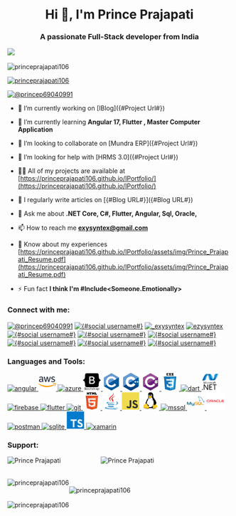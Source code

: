 <h1 align="center">Hi 👋, I'm Prince Prajapati</h1>
<h3 align="center">A passionate Full-Stack developer from India</h3>

<img src="https://github.com/princeprajapati106/princeprajapati106/blob/main/Profile_Header.gif"/>

<p align="left"> <img src="https://komarev.com/ghpvc/?username=princeprajapati106&label=Profile%20views&color=0e75b6&style=flat" alt="princeprajapati106" /> </p>

<p align="left"> <a href="https://github.com/ryo-ma/github-profile-trophy"><img src="https://github-profile-trophy.vercel.app/?username=princeprajapati106" alt="princeprajapati106" /></a> </p>

<p align="left"> <a href="https://twitter.com/@princep69040991" target="blank"><img src="https://img.shields.io/twitter/follow/@princep69040991?logo=twitter&style=for-the-badge" alt="@princep69040991" /></a> </p>

- 🔭 I’m currently working on [IBlog]({#Project Url#})

- 🌱 I’m currently learning **Angular 17, Flutter , Master Computer Application**

- 👯 I’m looking to collaborate on [Mundra ERP]({#Project Url#})

- 🤝 I’m looking for help with [HRMS 3.0]({#Project Url#})

- 👨‍💻 All of my projects are available at [https://princeprajapati106.github.io/IPortfolio/](https://princeprajapati106.github.io/IPortfolio/)

- 📝 I regularly write articles on [{#Blog URL#}]({#Blog URL#})

- 💬 Ask me about **.NET Core, C#, Flutter, Angular, Sql, Oracle,**

- 📫 How to reach me **exysyntex@gmail.com**

- 📄 Know about my experiences [https://princeprajapati106.github.io/IPortfolio/assets/img/Prince_Prajapati_Resume.pdf](https://princeprajapati106.github.io/IPortfolio/assets/img/Prince_Prajapati_Resume.pdf)

- ⚡ Fun fact **I think I'm #Include<Someone.Emotionally>**

<h3 align="left">Connect with me:</h3>
<p align="left">
<a href="https://twitter.com/@princep69040991" target="blank"><img align="center" src="https://raw.githubusercontent.com/rahuldkjain/github-profile-readme-generator/master/src/images/icons/Social/twitter.svg" alt="@princep69040991" height="30" width="40" /></a>
<a href="https://stackoverflow.com/users/{#social username#}" target="blank"><img align="center" src="https://raw.githubusercontent.com/rahuldkjain/github-profile-readme-generator/master/src/images/icons/Social/stack-overflow.svg" alt="{#social username#}" height="30" width="40" /></a>
<a href="https://instagram.com/_exysyntex" target="blank"><img align="center" src="https://raw.githubusercontent.com/rahuldkjain/github-profile-readme-generator/master/src/images/icons/Social/instagram.svg" alt="_exysyntex" height="30" width="40" /></a>
<a href="https://www.youtube.com/c/ezysyntex" target="blank"><img align="center" src="https://raw.githubusercontent.com/rahuldkjain/github-profile-readme-generator/master/src/images/icons/Social/youtube.svg" alt="ezysyntex" height="30" width="40" /></a>
<a href="https://www.codechef.com/users/{#social username#}" target="blank"><img align="center" src="https://cdn.jsdelivr.net/npm/simple-icons@3.1.0/icons/codechef.svg" alt="{#social username#}" height="30" width="40" /></a>
<a href="https://codeforces.com/profile/{#social username#}" target="blank"><img align="center" src="https://raw.githubusercontent.com/rahuldkjain/github-profile-readme-generator/master/src/images/icons/Social/codeforces.svg" alt="{#social username#}" height="30" width="40" /></a>
<a href="https://www.leetcode.com/{#social username#}" target="blank"><img align="center" src="https://raw.githubusercontent.com/rahuldkjain/github-profile-readme-generator/master/src/images/icons/Social/leet-code.svg" alt="{#social username#}" height="30" width="40" /></a>
<a href="https://auth.geeksforgeeks.org/user/{#social username#}" target="blank"><img align="center" src="https://raw.githubusercontent.com/rahuldkjain/github-profile-readme-generator/master/src/images/icons/Social/geeks-for-geeks.svg" alt="{#social username#}" height="30" width="40" /></a>
<a href="https://www.topcoder.com/members/{#social username#}" target="blank"><img align="center" src="https://raw.githubusercontent.com/rahuldkjain/github-profile-readme-generator/master/src/images/icons/Social/topcoder.svg" alt="{#social username#}" height="30" width="40" /></a>
<a href="https://discord.gg/{#social username#}" target="blank"><img align="center" src="https://raw.githubusercontent.com/rahuldkjain/github-profile-readme-generator/master/src/images/icons/Social/discord.svg" alt="{#social username#}" height="30" width="40" /></a>
</p>

<h3 align="left">Languages and Tools:</h3>
<p align="left"> <a href="https://angular.io" target="_blank" rel="noreferrer"> <img src="https://angular.io/assets/images/logos/angular/angular.svg" alt="angular" width="40" height="40"/> </a> <a href="https://aws.amazon.com" target="_blank" rel="noreferrer"> <img src="https://raw.githubusercontent.com/devicons/devicon/master/icons/amazonwebservices/amazonwebservices-original-wordmark.svg" alt="aws" width="40" height="40"/> </a> <a href="https://azure.microsoft.com/en-in/" target="_blank" rel="noreferrer"> <img src="https://www.vectorlogo.zone/logos/microsoft_azure/microsoft_azure-icon.svg" alt="azure" width="40" height="40"/> </a> <a href="https://getbootstrap.com" target="_blank" rel="noreferrer"> <img src="https://raw.githubusercontent.com/devicons/devicon/master/icons/bootstrap/bootstrap-plain-wordmark.svg" alt="bootstrap" width="40" height="40"/> </a> <a href="https://www.cprogramming.com/" target="_blank" rel="noreferrer"> <img src="https://raw.githubusercontent.com/devicons/devicon/master/icons/c/c-original.svg" alt="c" width="40" height="40"/> </a> <a href="https://www.w3schools.com/cpp/" target="_blank" rel="noreferrer"> <img src="https://raw.githubusercontent.com/devicons/devicon/master/icons/cplusplus/cplusplus-original.svg" alt="cplusplus" width="40" height="40"/> </a> <a href="https://www.w3schools.com/cs/" target="_blank" rel="noreferrer"> <img src="https://raw.githubusercontent.com/devicons/devicon/master/icons/csharp/csharp-original.svg" alt="csharp" width="40" height="40"/> </a> <a href="https://www.w3schools.com/css/" target="_blank" rel="noreferrer"> <img src="https://raw.githubusercontent.com/devicons/devicon/master/icons/css3/css3-original-wordmark.svg" alt="css3" width="40" height="40"/> </a> <a href="https://dart.dev" target="_blank" rel="noreferrer"> <img src="https://www.vectorlogo.zone/logos/dartlang/dartlang-icon.svg" alt="dart" width="40" height="40"/> </a> <a href="https://dotnet.microsoft.com/" target="_blank" rel="noreferrer"> <img src="https://raw.githubusercontent.com/devicons/devicon/master/icons/dot-net/dot-net-original-wordmark.svg" alt="dotnet" width="40" height="40"/> </a> <a href="https://firebase.google.com/" target="_blank" rel="noreferrer"> <img src="https://www.vectorlogo.zone/logos/firebase/firebase-icon.svg" alt="firebase" width="40" height="40"/> </a> <a href="https://flutter.dev" target="_blank" rel="noreferrer"> <img src="https://www.vectorlogo.zone/logos/flutterio/flutterio-icon.svg" alt="flutter" width="40" height="40"/> </a> <a href="https://git-scm.com/" target="_blank" rel="noreferrer"> <img src="https://www.vectorlogo.zone/logos/git-scm/git-scm-icon.svg" alt="git" width="40" height="40"/> </a> <a href="https://www.w3.org/html/" target="_blank" rel="noreferrer"> <img src="https://raw.githubusercontent.com/devicons/devicon/master/icons/html5/html5-original-wordmark.svg" alt="html5" width="40" height="40"/> </a> <a href="https://www.java.com" target="_blank" rel="noreferrer"> <img src="https://raw.githubusercontent.com/devicons/devicon/master/icons/java/java-original.svg" alt="java" width="40" height="40"/> </a> <a href="https://developer.mozilla.org/en-US/docs/Web/JavaScript" target="_blank" rel="noreferrer"> <img src="https://raw.githubusercontent.com/devicons/devicon/master/icons/javascript/javascript-original.svg" alt="javascript" width="40" height="40"/> </a> <a href="https://www.linux.org/" target="_blank" rel="noreferrer"> <img src="https://raw.githubusercontent.com/devicons/devicon/master/icons/linux/linux-original.svg" alt="linux" width="40" height="40"/> </a> <a href="https://www.microsoft.com/en-us/sql-server" target="_blank" rel="noreferrer"> <img src="https://www.svgrepo.com/show/303229/microsoft-sql-server-logo.svg" alt="mssql" width="40" height="40"/> </a> <a href="https://www.mysql.com/" target="_blank" rel="noreferrer"> <img src="https://raw.githubusercontent.com/devicons/devicon/master/icons/mysql/mysql-original-wordmark.svg" alt="mysql" width="40" height="40"/> </a> <a href="https://www.oracle.com/" target="_blank" rel="noreferrer"> <img src="https://raw.githubusercontent.com/devicons/devicon/master/icons/oracle/oracle-original.svg" alt="oracle" width="40" height="40"/> </a> <a href="https://postman.com" target="_blank" rel="noreferrer"> <img src="https://www.vectorlogo.zone/logos/getpostman/getpostman-icon.svg" alt="postman" width="40" height="40"/> </a> <a href="https://www.sqlite.org/" target="_blank" rel="noreferrer"> <img src="https://www.vectorlogo.zone/logos/sqlite/sqlite-icon.svg" alt="sqlite" width="40" height="40"/> </a> <a href="https://www.typescriptlang.org/" target="_blank" rel="noreferrer"> <img src="https://raw.githubusercontent.com/devicons/devicon/master/icons/typescript/typescript-original.svg" alt="typescript" width="40" height="40"/> </a> <a href="https://dotnet.microsoft.com/apps/xamarin" target="_blank" rel="noreferrer"> <img src="https://raw.githubusercontent.com/detain/svg-logos/780f25886640cef088af994181646db2f6b1a3f8/svg/xamarin.svg" alt="xamarin" width="40" height="40"/> </a> </p>

<h3 align="left">Support:</h3>
<p><a href="https://www.buymeacoffee.com/Prince Prajapati"> <img align="left" src="https://cdn.buymeacoffee.com/buttons/v2/default-yellow.png" height="50" width="210" alt="Prince Prajapati" /></a><a href="https://ko-fi.com/Prince Prajapati"> <img align="left" src="https://cdn.ko-fi.com/cdn/kofi3.png?v=3" height="50" width="210" alt="Prince Prajapati" /></a></p><br><br>

<p><img align="left" src="https://github-readme-stats.vercel.app/api/top-langs?username=princeprajapati106&show_icons=true&locale=en&layout=compact" alt="princeprajapati106" /></p>

<p>&nbsp;<img align="center" src="https://github-readme-stats.vercel.app/api?username=princeprajapati106&show_icons=true&locale=en" alt="princeprajapati106" /></p>

<p><img align="center" src="https://github-readme-streak-stats.herokuapp.com/?user=princeprajapati106&" alt="princeprajapati106" /></p>
